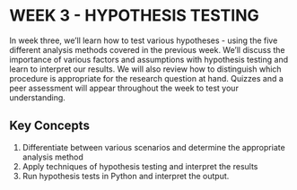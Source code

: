 # WEEK 3 - HYPOTHESIS TESTING



In week three, we’ll learn how to test various hypotheses - using the five different analysis methods covered in the previous week. We’ll discuss the importance of various factors and assumptions with hypothesis testing and learn to interpret our results. We will also review how to distinguish which procedure is appropriate for the research question at hand. Quizzes and a peer assessment will appear throughout the week to test your understanding.




## Key Concepts
1. Differentiate between various scenarios and determine the appropriate analysis method
2. Apply techniques of hypothesis testing and interpret the results
3. Run hypothesis tests in Python and interpret the output.

